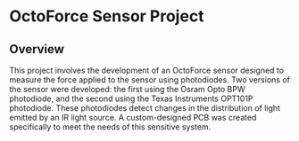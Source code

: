 
# OctoForce Sensor Project

## Overview

This project involves the development of an OctoForce sensor designed to measure the force applied to the sensor using photodiodes. Two versions of the sensor were developed: the first using the Osram Opto BPW photodiode, and the second using the Texas Instruments OPT101P photodiode. These photodiodes detect changes in the distribution of light emitted by an IR light source. A custom-designed PCB was created specifically to meet the needs of this sensitive system.
